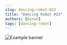 ```yaml
---
slug: dancing-robot-023
title: "Dancing Robot #23"
authors: [kynan]
tags: [dancing-robot]
---
```


![Example banner](/img/stories/dancing-robot_new/023.png)
